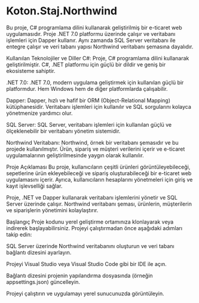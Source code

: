 # Koton.Staj.Northwind
Bu proje, C# programlama dilini kullanarak geliştirilmiş bir e-ticaret web uygulamasıdır. Proje .NET 7.0 platformu üzerinde çalışır ve veritabanı işlemleri için Dapper kullanır. Aynı zamanda SQL Server veritabanı ile entegre çalışır ve veri tabanı yapısı Northwind veritabanı şemasına dayalıdır.

Kullanılan Teknolojiler ve Diller
C#: Proje, C# programlama dilini kullanarak geliştirilmiştir. C#, .NET platformu için güçlü bir dildir ve geniş bir ekosisteme sahiptir.

.NET 7.0: .NET 7.0, modern uygulama geliştirmek için kullanılan güçlü bir platformdur. Hem Windows hem de diğer platformlarda çalışabilir.

Dapper: Dapper, hızlı ve hafif bir ORM (Object-Relational Mapping) kütüphanesidir. Veritabanı işlemleri için kullanılır ve SQL sorgularını kolayca yönetmenize yardımcı olur.

SQL Server: SQL Server, veritabanı işlemleri için kullanılan güçlü ve ölçeklenebilir bir veritabanı yönetim sistemidir.

Northwind Veritabanı: Northwind, örnek bir veritabanı şemasıdır ve bu projede kullanılmıştır. Ürün, sipariş ve müşteri verilerini içerir ve e-ticaret uygulamalarının geliştirilmesinde yaygın olarak kullanılır.

Proje Açıklaması
Bu proje, kullanıcıların çeşitli ürünleri görüntüleyebileceği, sepetlerine ürün ekleyebileceği ve sipariş oluşturabileceği bir e-ticaret web uygulamasını içerir. Ayrıca, kullanıcıların hesaplarını yönetmeleri için giriş ve kayıt işlevselliği sağlar.

Proje, .NET ve Dapper kullanarak veritabanı işlemlerini yönetir ve SQL Server üzerinde çalışır. Northwind veritabanı şeması, ürünlerin, müşterilerin ve siparişlerin yönetimini kolaylaştırır.

Başlangıç
Proje kodunu yerel geliştirme ortamınıza klonlayarak veya indirerek başlayabilirsiniz. Projeyi çalıştırmadan önce aşağıdaki adımları takip edin:

SQL Server üzerinde Northwind veritabanını oluşturun ve veri tabanı bağlantı dizesini ayarlayın.

Projeyi Visual Studio veya Visual Studio Code gibi bir IDE ile açın.

Bağlantı dizesini projenin yapılandırma dosyasında (örneğin appsettings.json) güncelleyin.

Projeyi çalıştırın ve uygulamayı yerel sunucunuzda görüntüleyin.
